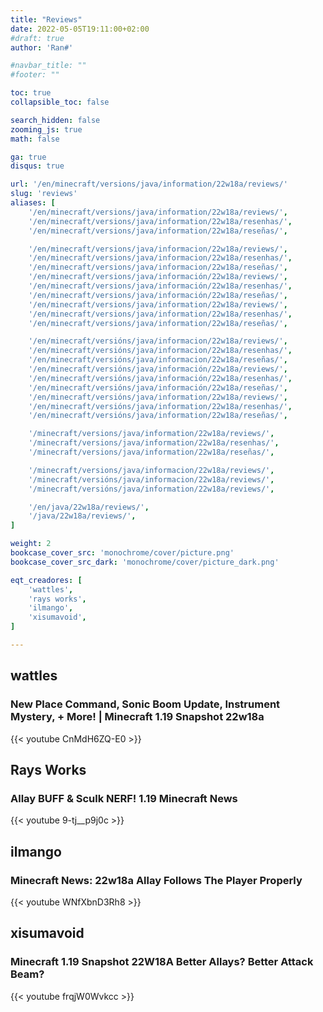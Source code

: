 ```yaml
---
title: "Reviews"
date: 2022-05-05T19:11:00+02:00
#draft: true
author: 'Ran#'

#navbar_title: ""
#footer: ""

toc: true
collapsible_toc: false

search_hidden: false
zooming_js: true
math: false

ga: true
disqus: true

url: '/en/minecraft/versions/java/information/22w18a/reviews/'
slug: 'reviews'
aliases: [
    '/en/minecraft/versions/java/information/22w18a/reviews/',
    '/en/minecraft/versions/java/information/22w18a/resenhas/',
    '/en/minecraft/versions/java/information/22w18a/reseñas/',

    '/en/minecraft/versions/java/informacion/22w18a/reviews/',
    '/en/minecraft/versions/java/informacion/22w18a/resenhas/',
    '/en/minecraft/versions/java/informacion/22w18a/reseñas/',
    '/en/minecraft/versions/java/información/22w18a/reviews/',
    '/en/minecraft/versions/java/información/22w18a/resenhas/',
    '/en/minecraft/versions/java/información/22w18a/reseñas/',
    '/en/minecraft/versions/java/information/22w18a/reviews/',
    '/en/minecraft/versions/java/information/22w18a/resenhas/',
    '/en/minecraft/versions/java/information/22w18a/reseñas/',

    '/en/minecraft/versións/java/informacion/22w18a/reviews/',
    '/en/minecraft/versións/java/informacion/22w18a/resenhas/',
    '/en/minecraft/versións/java/informacion/22w18a/reseñas/',
    '/en/minecraft/versións/java/información/22w18a/reviews/',
    '/en/minecraft/versións/java/información/22w18a/resenhas/',
    '/en/minecraft/versións/java/información/22w18a/reseñas/',
    '/en/minecraft/versións/java/information/22w18a/reviews/',
    '/en/minecraft/versións/java/information/22w18a/resenhas/',
    '/en/minecraft/versións/java/information/22w18a/reseñas/',

    '/minecraft/versions/java/information/22w18a/reviews/',
    '/minecraft/versions/java/information/22w18a/resenhas/',
    '/minecraft/versions/java/information/22w18a/reseñas/',

    '/minecraft/versions/java/informacion/22w18a/reviews/',
    '/minecraft/versións/java/informacion/22w18a/reviews/',
    '/minecraft/versións/java/information/22w18a/reviews/',

    '/en/java/22w18a/reviews/',
    '/java/22w18a/reviews/',
]

weight: 2
bookcase_cover_src: 'monochrome/cover/picture.png'
bookcase_cover_src_dark: 'monochrome/cover/picture_dark.png'

eqt_creadores: [
    'wattles',
    'rays works',
    'ilmango',
    'xisumavoid',
]

---
```


## wattles
### New Place Command, Sonic Boom Update, Instrument Mystery, + More! | Minecraft 1.19 Snapshot 22w18a
{{< youtube CnMdH6ZQ-E0 >}}
<!--{{< youtube >}}-->

## Rays Works
### Allay BUFF & Sculk NERF! 1.19 Minecraft News
{{< youtube 9-tj__p9j0c >}}
<!--{{< youtube >}}-->

## ilmango
### Minecraft News: 22w18a Allay Follows The Player Properly
{{< youtube WNfXbnD3Rh8 >}}
<!--{{< youtube >}}-->

## xisumavoid
### Minecraft 1.19 Snapshot 22W18A Better Allays? Better Attack Beam?
{{< youtube frqjW0Wvkcc >}}
<!--{{< youtube >}}-->
